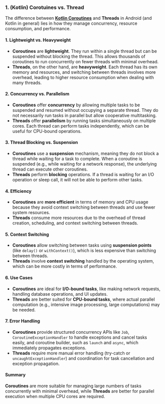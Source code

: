### 1. (Kotlin) Corotuines vs. Thread

The difference between **[Kotlin Coroutines](https://kotlinlang.org/docs/coroutines-overview.html)** and **Threads** in Android (and Kotlin in general) lies in how they manage concurrency, resource consumption, and performance.

#### 1. **Lightweight vs. Heavyweight**
- **Coroutines** are **lightweight**. They run within a single thread but can be suspended without blocking the thread. This allows thousands of coroutines to run concurrently on fewer threads with minimal overhead.
- **Threads**, on the other hand, are **heavyweight**. Each thread has its own memory and resources, and switching between threads involves more overhead, leading to higher resource consumption when dealing with many threads.

#### 2. **Concurrency vs. Parallelism**
- **Coroutines** offer **concurrency** by allowing multiple tasks to be suspended and resumed without occupying a separate thread. They do not necessarily run tasks in parallel but allow cooperative multitasking.
- **Threads** offer **parallelism** by running tasks simultaneously on multiple cores. Each thread can perform tasks independently, which can be useful for CPU-bound operations.

#### 3. **Thread Blocking vs. Suspension**
- **Coroutines** use a **suspension** mechanism, meaning they do not block a thread while waiting for a task to complete. When a coroutine is suspended (e.g., while waiting for a network response), the underlying thread can execute other coroutines.
- **Threads** perform **blocking** operations. If a thread is waiting for an I/O operation or sleep call, it will not be able to perform other tasks.

#### 4. **Efficiency**
- **Coroutines** are **more efficient** in terms of memory and CPU usage because they avoid context switching between threads and use fewer system resources.
- **Threads** consume more resources due to the overhead of thread creation, scheduling, and context switching between threads.

#### 5. **Context Switching**
- **Coroutines** allow switching between tasks using **suspension points** (like `delay()` or `withContext()`), which is less expensive than switching between threads.
- **Threads** involve **context switching** handled by the operating system, which can be more costly in terms of performance.

#### 6. **Use Cases**
- **Coroutines** are ideal for **I/O-bound tasks**, like making network requests, handling database operations, and UI updates.
- **Threads** are better suited for **CPU-bound tasks**, where actual parallel computation (e.g., intensive image processing, large computations) may be needed.

#### 7. **Error Handling**
- **Coroutines** provide structured concurrency APIs like `Job`, `CoroutineExceptionHandler` to handle exceptions and cancel tasks easily, and coroutine builder, such as `launch` and `async`, which immediately propagates exceptions.
- **Threads** require more manual error handling (try-catch or `uncaughtExceptionHandler`) and coordination for task cancellation and exception propagation.

#### Summary

**Coroutines** are more suitable for managing large numbers of tasks concurrently with minimal overhead, while **Threads** are better for parallel execution when multiple CPU cores are required.